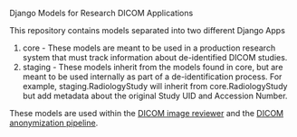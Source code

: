 Django Models for Research DICOM Applications

This repository contains models separated into two different Django Apps

1. core - These models are meant to be used in a production research system that must track information about de-identified DICOM studies. 
2. staging - These models inherit from the models found in core, but are meant to be used internally as part of a de-identification process. For example, staging.RadiologyStudy will inherit from core.RadiologyStudy but add metadata about the original Study UID and Accession Number.

These models are used within the [DICOM image reviewer](http://github.com/cbmi/dicom-reviewer) and the [DICOM anonymization pipeline](http://github.com/cbmi/dicom-pipeline).



